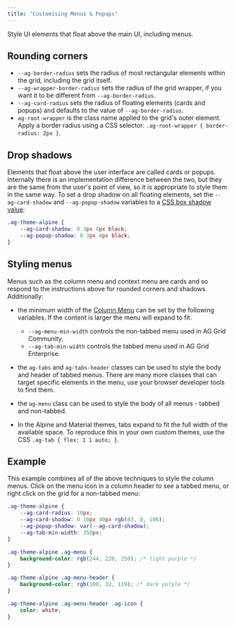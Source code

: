 ```yaml
---
title: "Customising Menus & Popups"
---
```


Style UI elements that float above the main UI, including menus.

## Rounding corners

- `--ag-border-radius` sets the radius of most rectangular elements within the grid, including the grid itself.
- `--ag-wrapper-border-radius` sets the radius of the grid wrapper, if you want it to be different from `--ag-border-radius`.
- `--ag-card-radius` sets the radius of floating elements (cards and popups) and defaults to the value of `--ag-border-radius`.
- `ag-root-wrapper` is the class name applied to the grid's outer element. Apply a border radius using a CSS selector: `.ag-root-wrapper { border-radius: 2px }`.

## Drop shadows

Elements that float above the user interface are called cards or popups. Internally there is an implementation difference between the two, but they are the same from the user's point of view, so it is appropriate to style them in the same way. To set a drop shadow on all floating elements, set the `--ag-card-shadow` and `--ag-popup-shadow` variables to a [CSS box shadow value](https://developer.mozilla.org/en-US/docs/Web/CSS/box-shadow):

```css
.ag-theme-alpine {
    --ag-card-shadow: 0 3px 4px black;
    --ag-popup-shadow: 0 3px 4px black;
}
```

## Styling menus

Menus such as the column menu and context menu are cards and so respond to the instructions above for rounded corners and shadows. Additionally:

- the minimum width of the [Column Menu](/column-menu/) can be set by the following variables. If the content is larger the menu will expand to fit.
    - `--ag-menu-min-width` controls the non-tabbed menu used in AG Grid Community.
    - `--ag-tab-min-width` controls the tabbed menu used in AG Grid Enterprise.

- the `ag-tabs` and `ag-tabs-header` classes can be used to style the body and header of tabbed menus. There are many more classes that can target specific elements in the menu, use your browser developer tools to find them.
- the `ag-menu` class can be used to style the body of all menus - tabbed and non-tabbed.
- In the Alpine and Material themes, tabs expand to fit the full width of the available space. To reproduce this in your own custom themes, use the CSS `.ag-tab { flex: 1 1 auto; }`.

## Example

This example combines all of the above techniques to style the column menus. Click on the menu icon in a column header to see a tabbed menu, or right click on the grid for a non-tabbed menu:

```css
.ag-theme-alpine {
    --ag-card-radius: 10px;
    --ag-card-shadow: 0 10px 40px rgb(83, 0, 106);
    --ag-popup-shadow: var(--ag-card-shadow);
    --ag-tab-min-width: 350px;
}

.ag-theme-alpine .ag-menu {
    background-color: rgb(244, 220, 250); /* light purple */
}

.ag-theme-alpine .ag-menu-header {
    background-color: rgb(100, 32, 119); /* dark purple */
}

.ag-theme-alpine .ag-menu-header .ag-icon {
    color: white;
}
```

<grid-example title='Styling Menus' name='styling-menus' type='generated' options='{ "exampleHeight": 450, "enterprise": true, "modules": ["clientside", "rowgrouping", "menu", "clipboard", "setfilter", "columnpanel"]  }'></grid-example>